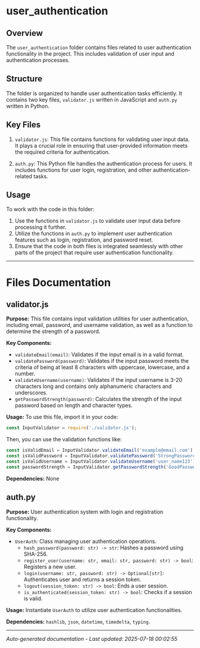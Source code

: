 # user_authentication

## Overview
The `user_authentication` folder contains files related to user authentication functionality in the project. This includes validation of user input and authentication processes.

## Structure
The folder is organized to handle user authentication tasks efficiently. It contains two key files, `validator.js` written in JavaScript and `auth.py` written in Python.

## Key Files
1. `validator.js`: This file contains functions for validating user input data. It plays a crucial role in ensuring that user-provided information meets the required criteria for authentication.
   
2. `auth.py`: This Python file handles the authentication process for users. It includes functions for user login, registration, and other authentication-related tasks.

## Usage
To work with the code in this folder:
1. Use the functions in `validator.js` to validate user input data before processing it further.
2. Utilize the functions in `auth.py` to implement user authentication features such as login, registration, and password reset.
3. Ensure that the code in both files is integrated seamlessly with other parts of the project that require user authentication functionality.

---

# Files Documentation

## validator.js

**Purpose:** This file contains input validation utilities for user authentication, including email, password, and username validation, as well as a function to determine the strength of a password.

**Key Components:**
- `validateEmail(email)`: Validates if the input email is in a valid format.
- `validatePassword(password)`: Validates if the input password meets the criteria of being at least 8 characters with uppercase, lowercase, and a number.
- `validateUsername(username)`: Validates if the input username is 3-20 characters long and contains only alphanumeric characters and underscores.
- `getPasswordStrength(password)`: Calculates the strength of the input password based on length and character types.

**Usage:** 
To use this file, import it in your code:
```javascript
const InputValidator = require('./validator.js');
```
Then, you can use the validation functions like:
```javascript
const isValidEmail = InputValidator.validateEmail('example@email.com');
const isValidPassword = InputValidator.validatePassword('StrongPassword123');
const isValidUsername = InputValidator.validateUsername('user_name123');
const passwordStrength = InputValidator.getPasswordStrength('GoodPassword123!');
```

**Dependencies:** None

## auth.py

**Purpose:** User authentication system with login and registration functionality.

**Key Components:**
- `UserAuth`: Class managing user authentication operations.
  - `hash_password(password: str) -> str`: Hashes a password using SHA-256.
  - `register_user(username: str, email: str, password: str) -> bool`: Registers a new user.
  - `login(username: str, password: str) -> Optional[str]`: Authenticates user and returns a session token.
  - `logout(session_token: str) -> bool`: Ends a user session.
  - `is_authenticated(session_token: str) -> bool`: Checks if a session is valid.

**Usage:** Instantiate `UserAuth` to utilize user authentication functionalities.

**Dependencies:** `hashlib`, `json`, `datetime`, `timedelta`, `typing`.

---
*Auto-generated documentation - Last updated: 2025-07-18 00:02:55*
